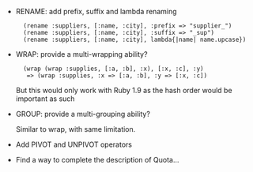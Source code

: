 * RENAME: add prefix, suffix and lambda renaming
  
        (rename :suppliers, [:name, :city], :prefix => "supplier_")
        (rename :suppliers, [:name, :city], :suffix => "_sup")
        (rename :suppliers, [:name, :city], lambda{|name| name.upcase}) 

* WRAP: provide a multi-wrapping ability?

        (wrap (wrap :supplies, [:a, :b], :x), [:x, :c], :y)
         => (wrap :supplies, :x => [:a, :b], :y => [:x, :c])

    But this would only work with Ruby 1.9 as the hash order would be important
    as such

* GROUP: provide a multi-grouping ability?

    Similar to wrap, with same limitation.
  
* Add PIVOT and UNPIVOT operators

* Find a way to complete the description of Quota...  
